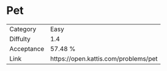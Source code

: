 # Pet

<table>
    <tr>
        <td>Category</td>
        <td>Easy</td>
    </tr>
    <tr>
        <td>Diffulty</td>
        <td>1.4</td>
    </tr>
    <tr>
        <td>Acceptance</td>
        <td>57.48 %</td>
    </tr>
    <tr>
        <td>Link</td>
        <td>https://open.kattis.com/problems/pet</td>
    </tr>
</table>